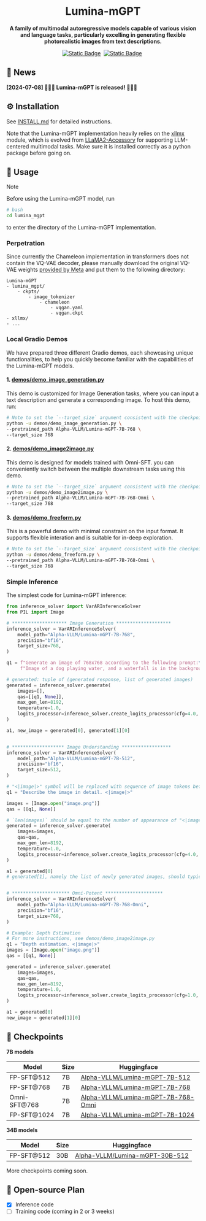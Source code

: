 <div align="center">

<h1> Lumina-mGPT </h1>

<b> A family of multimodal autoregressive models capable of various vision and language tasks, particularly excelling in generating flexible photorealistic images from text descriptions. </b>

[![Static Badge](https://img.shields.io/badge/Official(node1)-6B88E3?logo=youtubegaming&label=Demo%20Lumina-mGPT)](http://106.14.2.150:10020/)&#160;
[![Static Badge](https://img.shields.io/badge/Official(node2)-6B88E3?logo=youtubegaming&label=Demo%20Lumina-mGPT)](http://106.14.2.150:10021/)&#160;

</div>

## 📰 News
**[2024-07-08] 🎉🎉🎉 Lumina-mGPT is released! 🎉🎉🎉**

## ⚙️ Installation
See [INSTALL.md](./INSTALL.md) for detailed instructions.

Note that the Lumina-mGPT implementation heavily relies on
the [xllmx](./xllmx) module, which is evolved from [LLaMA2-Accessory](https://github.com/Alpha-VLLM/LLaMA2-Accessory) for supporting
LLM-centered multimodal tasks. Make sure it is installed correctly as a python package before going on.

## 📝 Usage

> [!Note]
>
> Before using the Lumina-mGPT model, run
> ``` bash
> # bash
> cd lumina_mgpt
> ```
> to enter the directory of the Lumina-mGPT implementation.

### Perpetration
Since currently the Chameleon implementation in transformers does not contain the VQ-VAE decoder, please manually download the original VQ-VAE weights [provided by Meta](https://github.com/facebookresearch/chameleon) and
put them to the following directory:
```
Lumina-mGPT
- lumina_mgpt/
    - ckpts/
        - image_tokenizer
            - chameleon
                - vqgan.yaml
                - vqgan.ckpt
- xllmx/
- ...
```

### Local Gradio Demos
We have prepared three different Gradio demos, each showcasing unique functionalities, to help you quickly become familiar with the capabilities of the Lumina-mGPT models.

#### 1. [demos/demo_image_generation.py](./Lumina-mGPT/demos/demo_image_generation.py)
This demo is customized for Image Generation tasks, where you can input a text description and generate a corresponding image.
To host this demo, run:
``` bash
# Note to set the `--target_size` argument consistent with the checkpoint
python -u demos/demo_image_generation.py \
--pretrained_path Alpha-VLLM/Lumina-mGPT-7B-768 \
--target_size 768
```
#### 2. [demos/demo_image2image.py](./Lumina-mGPT/demos/demo_image2image.py)
This demo is designed for models trained with Omni-SFT. you can conveniently switch between the multiple downstream tasks using this demo.
``` bash
# Note to set the `--target_size` argument consistent with the checkpoint
python -u demos/demo_image2image.py \
--pretrained_path Alpha-VLLM/Lumina-mGPT-7B-768-Omni \
--target_size 768
```

#### 3. [demos/demo_freeform.py](./Lumina-mGPT/demos/demo_freeform.py)
This is a powerful demo with minimal constraint on the input format. It supports flexible interation and is suitable for in-deep exploration.
``` bash
# Note to set the `--target_size` argument consistent with the checkpoint
python -u demos/demo_freeform.py \
--pretrained_path Alpha-VLLM/Lumina-mGPT-7B-768-Omni \
--target_size 768
```

### Simple Inference
The simplest code for Lumina-mGPT inference:
```python
from inference_solver import VarARInferenceSolver
from PIL import Image

# ******************** Image Generation ********************
inference_solver = VarARInferenceSolver(
    model_path="Alpha-VLLM/Lumina-mGPT-7B-768",
    precision="bf16",
    target_size=768,
)

q1 = f"Generate an image of 768x768 according to the following prompt:\n"
     f"Image of a dog playing water, and a waterfall is in the background."

# generated: tuple of (generated response, list of generated images)
generated = inference_solver.generate(
    images=[],
    qas=[[q1, None]],
    max_gen_len=8192,
    temperature=1.0,
    logits_processor=inference_solver.create_logits_processor(cfg=4.0, image_top_k=2000),
)

a1, new_image = generated[0], generated[1][0]


# ******************* Image Understanding ******************
inference_solver = VarARInferenceSolver(
    model_path="Alpha-VLLM/Lumina-mGPT-7B-512",
    precision="bf16",
    target_size=512,
)

# "<|image|>" symbol will be replaced with sequence of image tokens before fed to LLM
q1 = "Describe the image in detail. <|image|>"

images = [Image.open("image.png")]
qas = [[q1, None]]

# `len(images)` should be equal to the number of appearance of "<|image|>" in qas
generated = inference_solver.generate(
    images=images,
    qas=qas,
    max_gen_len=8192,
    temperature=1.0,
    logits_processor=inference_solver.create_logits_processor(cfg=4.0, image_top_k=2000),
)

a1 = generated[0]
# generated[1], namely the list of newly generated images, should typically be empty in this case.


# ********************* Omni-Potent *********************
inference_solver = VarARInferenceSolver(
    model_path="Alpha-VLLM/Lumina-mGPT-7B-768-Omni",
    precision="bf16",
    target_size=768,
)

# Example: Depth Estimation
# For more instructions, see demos/demo_image2image.py
q1 = "Depth estimation. <|image|>"
images = [Image.open("image.png")]
qas = [[q1, None]]

generated = inference_solver.generate(
    images=images,
    qas=qas,
    max_gen_len=8192,
    temperature=1.0,
    logits_processor=inference_solver.create_logits_processor(cfg=1.0, image_top_k=200),
)

a1 = generated[0]
new_image = generated[1][0]

```

## 🤗 Checkpoints

**7B models**

| Model        | Size | Huggingface                                                  |
| ------------ | ---- | ------------------------------------------------------------ |
| FP-SFT@512   | 7B   | [Alpha-VLLM/Lumina-mGPT-7B-512](https://huggingface.co/Alpha-VLLM/Lumina-mGPT-7B-512) |
| FP-SFT@768   | 7B   | [Alpha-VLLM/Lumina-mGPT-7B-768](https://huggingface.co/Alpha-VLLM/Lumina-mGPT-7B-768) |
| Omni-SFT@768 | 7B   | [Alpha-VLLM/Lumina-mGPT-7B-768-Omni](https://huggingface.co/Alpha-VLLM/Lumina-mGPT-7B-Omni) |
| FP-SFT@1024  | 7B   | [Alpha-VLLM/Lumina-mGPT-7B-1024](https://huggingface.co/Alpha-VLLM/Lumina-mGPT-7B-1024) |


**34B models**

| Model        | Size | Huggingface                                                  |
| ------------ | ---- | ------------------------------------------------------------ |
| FP-SFT@512   | 30B  | [Alpha-VLLM/Lumina-mGPT-30B-512](https://huggingface.co/Alpha-VLLM/Lumina-mGPT-30B-512) |

More checkpoints coming soon.

## 📑 Open-source Plan

- [X] Inference code
- [ ] Training code (coming in 2 or 3 weeks)
